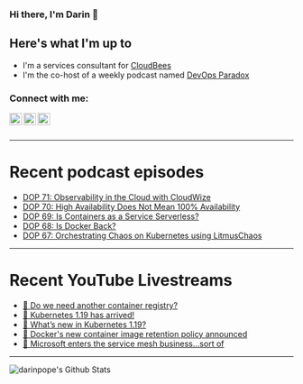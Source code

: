 ### Hi there, I'm Darin 👋

## Here's what I'm up to
- I'm a services consultant for [CloudBees][cloudbees-website]
- I'm the co-host of a weekly podcast named [DevOps Paradox][dop-website]

### Connect with me:

[<img align="left" alt="darinpope | Twitter" width="22px" src="https://cdn.jsdelivr.net/npm/simple-icons@v3/icons/twitter.svg" />][twitter]
[<img align="left" alt="darinpope | LinkedIn" width="22px" src="https://cdn.jsdelivr.net/npm/simple-icons@v3/icons/linkedin.svg" />][linkedin]
[<img align="left" alt="darinpope | Instagram" width="22px" src="https://cdn.jsdelivr.net/npm/simple-icons@v3/icons/instagram.svg" />][instagram]

<br />
<br />

---

# Recent podcast episodes
<!-- BLOG-POST-LIST:START -->
- [DOP 71: Observability in the Cloud with CloudWize](https://www.devopsparadox.com/episodes/observability-in-the-cloud-with-cloudwize-71/)
- [DOP 70: High Availability Does Not Mean 100% Availability](https://www.devopsparadox.com/episodes/high-availability-does-not-mean-100-availability-70/)
- [DOP 69: Is Containers as a Service Serverless?](https://www.devopsparadox.com/episodes/is-containers-as-a-service-serverless-69/)
- [DOP 68: Is Docker Back?](https://www.devopsparadox.com/episodes/is-docker-back-68/)
- [DOP 67: Orchestrating Chaos on Kubernetes using LitmusChaos](https://www.devopsparadox.com/episodes/orchestrating-chaos-on-kubernetes-using-litmuschaos-67/)
<!-- BLOG-POST-LIST:END -->

---

# Recent YouTube Livestreams
<!-- YOUTUBE:START -->
- [🔴 Do we need another container registry?](https://www.youtube.com/watch?v=PAzrQwDzbos)
- [🔴 Kubernetes 1.19 has arrived!](https://www.youtube.com/watch?v=w6SkjbqkeO8)
- [🔴 What’s new in Kubernetes 1.19?](https://www.youtube.com/watch?v=tv5721-uQ_w)
- [🔴  Docker's new container image retention policy announced](https://www.youtube.com/watch?v=kDQgNjZ9qD4)
- [🔴  Microsoft enters the service mesh business...sort of](https://www.youtube.com/watch?v=1HS1uC4nALQ)
<!-- YOUTUBE:END -->

---

<img align="left" alt="darinpope's Github Stats" src="https://github-readme-stats.codestackr.vercel.app/api?username=darinpope&show_icons=true&hide_border=true" />


[website]: https://www.darinpope.com/
[twitter]: https://twitter.com/darinpope
[youtube]: https://youtube.com/darinpope
[instagram]: https://instagram.com/darinpope
[linkedin]: https://linkedin.com/in/darinpope
[cloudbees-website]: https://www.cloudbees.com/
[dop-website]: https://www.devopsparadox.com/

<!--
**darinpope/darinpope** is a ✨ _special_ ✨ repository because its `README.md` (this file) appears on your GitHub profile.

Here are some ideas to get you started:

- 🔭 I’m currently working on ...
- 🌱 I’m currently learning ...
- 👯 I’m looking to collaborate on ...
- 🤔 I’m looking for help with ...
- 💬 Ask me about ...
- 📫 How to reach me: ...
- 😄 Pronouns: ...
- ⚡ Fun fact: ...
-->

